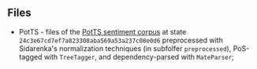 Files
-----

* PotTS - files of the [PotTS sentiment
  corpus](https://github.com/WladimirSidorenko/PotTS) at state
  `24c3e67cd7ef7a823308aba569a53a237c08e0d6` preprocessed with
  Sidarenka's normalization techniques (in subfolfer `preprocessed`),
  PoS-tagged with `TreeTagger`, and dependency-parsed with
  `MateParser`;
